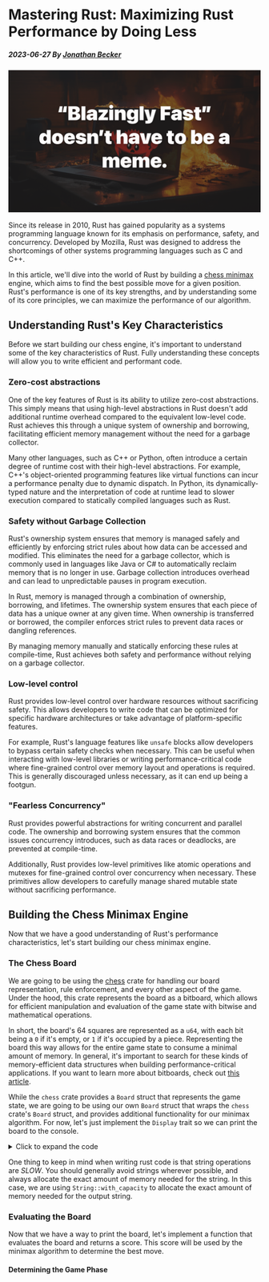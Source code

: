 # Mastering Rust: Maximizing Rust Performance by Doing Less

##### 2023-06-27 By [Jonathan Becker](https://jbecker.dev)

![preview](https://raw.githubusercontent.com/Jon-Becker/research/main/papers/on-writing-efficient-rust/preview.png?fw)

Since its release in 2010, Rust has gained popularity as a systems programming language known for its emphasis on performance, safety, and concurrency. Developed by Mozilla, Rust was designed to address the shortcomings of other systems programming languages such as C and C++.

In this article, we'll dive into the world of Rust by building a [chess minimax](https://www.chessprogramming.org/Minimax) engine, which aims to find the best possible move for a given position. Rust's performance is one of its key strengths, and by understanding some of its core principles, we can maximize the performance of our algorithm.

## Understanding Rust's Key Characteristics

Before we start building our chess engine, it's important to understand some of the key characteristics of Rust. Fully understanding these concepts will allow you to write efficient and performant code.

### Zero-cost abstractions

One of the key features of Rust is its ability to utilize zero-cost abstractions. This simply means that using high-level abstractions in Rust doesn't add additional runtime overhead compared to the equivalent low-level code. Rust achieves this through a unique system of ownership and borrowing, facilitating efficient memory management without the need for a garbage collector.

Many other languages, such as C++ or Python, often introduce a certain degree of runtime cost with their high-level abstractions. For example, C++'s object-oriented programming features like virtual functions can incur a performance penalty due to dynamic dispatch. In Python, its dynamically-typed nature and the interpretation of code at runtime lead to slower execution compared to statically compiled languages such as Rust.

### Safety without Garbage Collection

Rust's ownership system ensures that memory is managed safely and efficiently by enforcing strict rules about how data can be accessed and modified. This eliminates the need for a garbage collector, which is commonly used in languages like Java or C# to automatically reclaim memory that is no longer in use. Garbage collection introduces overhead and can lead to unpredictable pauses in program execution.

In Rust, memory is managed through a combination of ownership, borrowing, and lifetimes. The ownership system ensures that each piece of data has a unique owner at any given time. When ownership is transferred or borrowed, the compiler enforces strict rules to prevent data races or dangling references.

By managing memory manually and statically enforcing these rules at compile-time, Rust achieves both safety and performance without relying on a garbage collector.

### Low-level control

Rust provides low-level control over hardware resources without sacrificing safety. This allows developers to write code that can be optimized for specific hardware architectures or take advantage of platform-specific features.

For example, Rust's language features like `unsafe` blocks allow developers to bypass certain safety checks when necessary. This can be useful when interacting with low-level libraries or writing performance-critical code where fine-grained control over memory layout and operations is required. This is generally discouraged unless necessary, as it can end up being a footgun.

### "Fearless Concurrency"

Rust provides powerful abstractions for writing concurrent and parallel code. The ownership and borrowing system ensures that the common issues concurrency introduces, such as data races or deadlocks, are prevented at compile-time.

Additionally, Rust provides low-level primitives like atomic operations and mutexes for fine-grained control over concurrency when necessary. These primitives allow developers to carefully manage shared mutable state without sacrificing performance.

## Building the Chess Minimax Engine

Now that we have a good understanding of Rust's performance characteristics, let's start building our chess minimax engine.

### The Chess Board

We are going to be using the [chess](https://crates.io/crates/chess) crate for handling our board representation, rule enforcement, and every other aspect of the game. Under the hood, this crate represents the board as a bitboard, which allows for efficient manipulation and evaluation of the game state with bitwise and mathematical operations.

In short, the board's 64 squares are represented as a `u64`, with each bit being a `0` if it's empty, or `1` if it's occupied by a piece. Representing the board this way allows for the entire game state to consume a minimal amount of memory. In general, it's important to search for these kinds of memory-efficient data structures when building performance-critical applications. If you want to learn more about bitboards, check out [this article](https://www.chessprogramming.org/Bitboards).

While the `chess` crate provides a `Board` struct that represents the game state, we are going to be using our own `Board` struct that wraps the `chess` crate's `Board` struct, and provides additional functionality for our minimax algorithm. For now, let's just implement the `Display` trait so we can print the board to the console.

<details>
<summary>Click to expand the code</summary>

```rust
impl Display for Board {
    fn fmt(&self, f: &mut std::fmt::Formatter<'_>) -> std::fmt::Result {
        // Remove the move, turn, and castling rights from the FEN string.
        // It is safe to unwrap here because we should panic if the FEN string is invalid.
        let fen: String = self.board.to_string().split(' ').next().unwrap().to_string();

        // Build the output string, with a rough estimate of the capacity needed.
        let mut output = String::with_capacity(300);

        // Iterate over each row of the board, starting with the 8th row.
        for (i, row) in fen.split('/').enumerate() {
            // Add the row number to the output string.
            output.push_str(&format!("{} ", 8 - i));

            // Iterate over each piece, adding it to the output string.
            for c in row.chars() {
                if let Some(spaces) = c.to_digit(10) {
                    output.extend(std::iter::repeat(". ").take(spaces as usize));
                } else {
                    output.push(c);
                    output.push(' ');
                }
            }

            // there are always 8 rows in a chess board, so we don't need a newline on the last row.
            if i != 7 {
                output.push('\n');
            }
        }

        // Add the column letters to the output string.
        output.push_str("\n  a b c d e f g h");

        f.write_str(&output)
    }
}
```
</details>


One thing to keep in mind when writing rust code is that string operations are *SLOW*. You should generally avoid strings wherever possible, and always allocate the exact amount of memory needed for the string. In this case, we are using `String::with_capacity` to allocate the exact amount of memory needed for the output string.

### Evaluating the Board

Now that we have a way to print the board, let's implement a function that evaluates the board and returns a score. This score will be used by the minimax algorithm to determine the best move.

#### Determining the Game Phase
